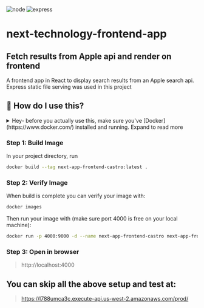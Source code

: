 ![node](https://img.shields.io/badge/node-16-green)
![express](https://img.shields.io/badge/express-4.16.1-red)

# next-technology-frontend-app

## Fetch results from Apple api and render on frontend

A frontend app in React to display search results from an Apple search api. Express static file serving was used in this project

## 🤔 How do I use this?

<details>
<summary>Hey- before you actually use this, make sure you've [Docker](https://www.docker.com/) installed and running. Expand to read more</summary>
<br>
### 🚨 ENV VARS

This project uses environment variables, but if you are using docker you can ignore these as they have already been set

1. PORT
2. NODE_ENV

Once you have each of these, you're all set!

</details>

### Step 1: Build Image

In your project directory, run

```sh
docker build --tag next-app-frontend-castro:latest .
```

### Step 2: Verify Image

When build is complete you can verify your image with:

```sh
docker images
```

Then run your image with (make sure port 4000 is free on your local machine):

```sh
docker run -p 4000:9000 -d --name next-app-frontend-castro next-app-frontend-castro
```

### Step 3: Open in browser

> http://localhost:4000

## You can skip all the above setup and test at:

> https://l788umca3c.execute-api.us-west-2.amazonaws.com/prod/
